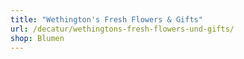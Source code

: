 ```yaml
---
title: "Wethington's Fresh Flowers & Gifts"
url: /decatur/wethingtons-fresh-flowers-und-gifts/
shop: Blumen
---
```

